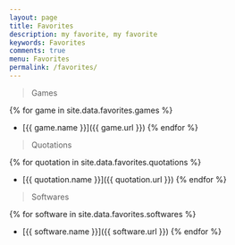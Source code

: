 ```yaml
---
layout: page
title: Favorites
description: my favorite, my favorite
keywords: Favorites
comments: true
menu: Favorites
permalink: /favorites/
---
```


> Games

{% for game in site.data.favorites.games %}
* [{{ game.name }}]({{ game.url }})
{% endfor %}

> Quotations

{% for quotation in site.data.favorites.quotations %}
* [{{ quotation.name }}]({{ quotation.url }})
{% endfor %}

> Softwares

{% for software in site.data.favorites.softwares %}
* [{{ software.name }}]({{ software.url }})
{% endfor %}
